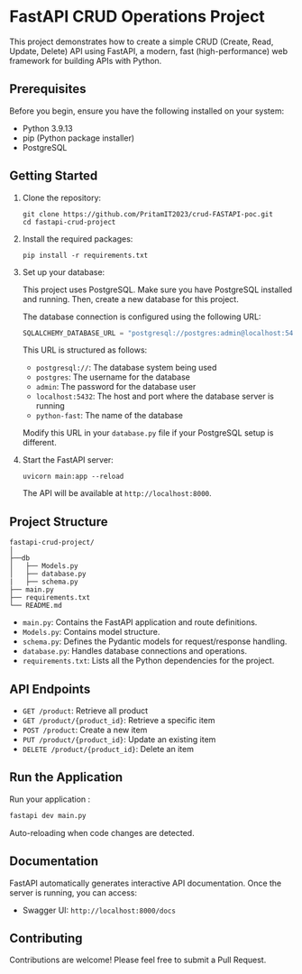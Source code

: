 # FastAPI CRUD Operations Project

This project demonstrates how to create a simple CRUD (Create, Read, Update, Delete) API using FastAPI, a modern, fast (high-performance) web framework for building APIs with Python.

## Prerequisites

Before you begin, ensure you have the following installed on your system:

- Python 3.9.13
- pip (Python package installer)
- PostgreSQL

## Getting Started

1. Clone the repository:
   ```
   git clone https://github.com/PritamIT2023/crud-FASTAPI-poc.git
   cd fastapi-crud-project
   ```

2. Install the required packages:
   ```
   pip install -r requirements.txt
   ```

3. Set up your database:
   
   This project uses PostgreSQL. Make sure you have PostgreSQL installed and running. Then, create a new database for this project.

   The database connection is configured using the following URL:

   ```python
   SQLALCHEMY_DATABASE_URL = "postgresql://postgres:admin@localhost:5432/python-fast"
   ```

   This URL is structured as follows:
   - `postgresql://`: The database system being used
   - `postgres`: The username for the database
   - `admin`: The password for the database user
   - `localhost:5432`: The host and port where the database server is running
   - `python-fast`: The name of the database

   Modify this URL in your `database.py` file if your PostgreSQL setup is different.

4. Start the FastAPI server:
   ```
   uvicorn main:app --reload
   ```

   The API will be available at `http://localhost:8000`.

## Project Structure

```
fastapi-crud-project/
│
├──db
│   ├── Models.py
│   ├── database.py
|   ├── schema.py
├── main.py
├── requirements.txt
└── README.md
```

- `main.py`: Contains the FastAPI application and route definitions.
- `Models.py`: Contains model structure.
- `schema.py`: Defines the Pydantic models for request/response handling.
- `database.py`: Handles database connections and operations.
- `requirements.txt`: Lists all the Python dependencies for the project.

## API Endpoints

- `GET /product`: Retrieve all product
- `GET /product/{product_id}`: Retrieve a specific item
- `POST /product`: Create a new item
- `PUT /product/{product_id}`: Update an existing item
- `DELETE /product/{product_id}`: Delete an item


## Run the Application

Run your application :

```bash
fastapi dev main.py
```

Auto-reloading when code changes are detected.


## Documentation

FastAPI automatically generates interactive API documentation. Once the server is running, you can access:

- Swagger UI: `http://localhost:8000/docs`
## Contributing

Contributions are welcome! Please feel free to submit a Pull Request.
